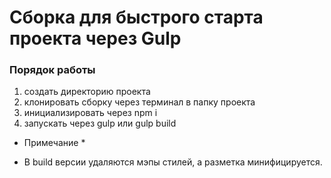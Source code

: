 # Сборка для быстрого старта проекта через Gulp

### Порядок работы
1) создать директорию проекта
2) клонировать сборку через терминал в папку проекта
3) инициализировать через npm i
4) запускать через gulp или gulp build

* Примечание *
- В build версии удаляются мэпы стилей, а разметка минифицируется.

 